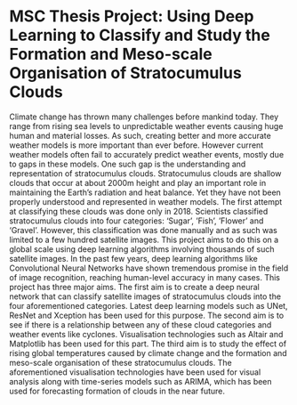 # MSC Thesis Project: Using Deep Learning to Classify and Study the Formation and Meso-scale Organisation of Stratocumulus Clouds
Climate change has thrown many challenges before mankind today. They range from rising sea levels to unpredictable weather events causing huge human and material losses. As such, creating better and more accurate weather models is more important than ever before. However current weather models often fail to accurately predict weather events, mostly due to gaps in these models. One such gap is the understanding and representation of stratocumulus clouds. Stratocumulus clouds are shallow clouds that occur at about 2000m height and play an important role in maintaining the Earth’s radiation and heat balance. Yet they have not been properly understood and represented in weather models. The first attempt at classifying these clouds was done only in 2018. Scientists classified stratocumulus clouds into four categories: ‘Sugar’, ’Fish’, ’Flower’ and ‘Gravel’.
However, this classification was done manually and as such was limited to a few hundred satellite images. This project aims to do this on a global scale using deep learning algorithms involving thousands of such satellite images. In the past few years, deep learning algorithms like Convolutional Neural Networks have shown tremendous promise in the field of image recognition, reaching human-level accuracy in many cases.
This project has three major aims. The first aim is to create a deep neural network that can classify satellite images of stratocumulus clouds into the four aforementioned categories. Latest deep learning models such as UNet, ResNet and Xception has been used for this purpose. The second aim is to see if there is a relationship between any of these cloud categories and weather events like cyclones. Visualisation technologies such as Altair and Matplotlib has been used for this part. The third aim is to study the effect of rising global temperatures caused by climate change and the formation and meso-scale organisation of these stratocumulus clouds. The aforementioned visualisation technologies have been used for visual analysis along with time-series models such as ARIMA, which has been used for forecasting formation of clouds in the near future.
